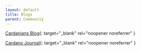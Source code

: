 ```yaml
---
layout: default
title: Blogs
parent: Community
---
```


[Cardanians Blog](https://cardanians.io/en/blog){: target="_blank" rel="noopener noreferrer" }

[Cardano Journal](https://cardanojournal.com/){: target="_blank" rel="noopener noreferrer" }
